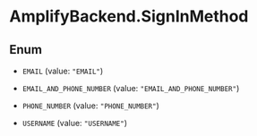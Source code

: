 # AmplifyBackend.SignInMethod

## Enum


* `EMAIL` (value: `"EMAIL"`)

* `EMAIL_AND_PHONE_NUMBER` (value: `"EMAIL_AND_PHONE_NUMBER"`)

* `PHONE_NUMBER` (value: `"PHONE_NUMBER"`)

* `USERNAME` (value: `"USERNAME"`)


